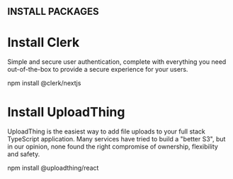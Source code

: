 ## INSTALL PACKAGES
# Install Clerk
Simple and secure user authentication, complete with everything you need out-of-the-box to provide a secure experience for your users.

npm install @clerk/nextjs

# Install UploadThing
UploadThing is the easiest way to add file uploads to your full stack TypeScript application.
Many services have tried to build a "better S3", but in our opinion, none found the right compromise of ownership, flexibility and safety.

npm install @uploadthing/react
